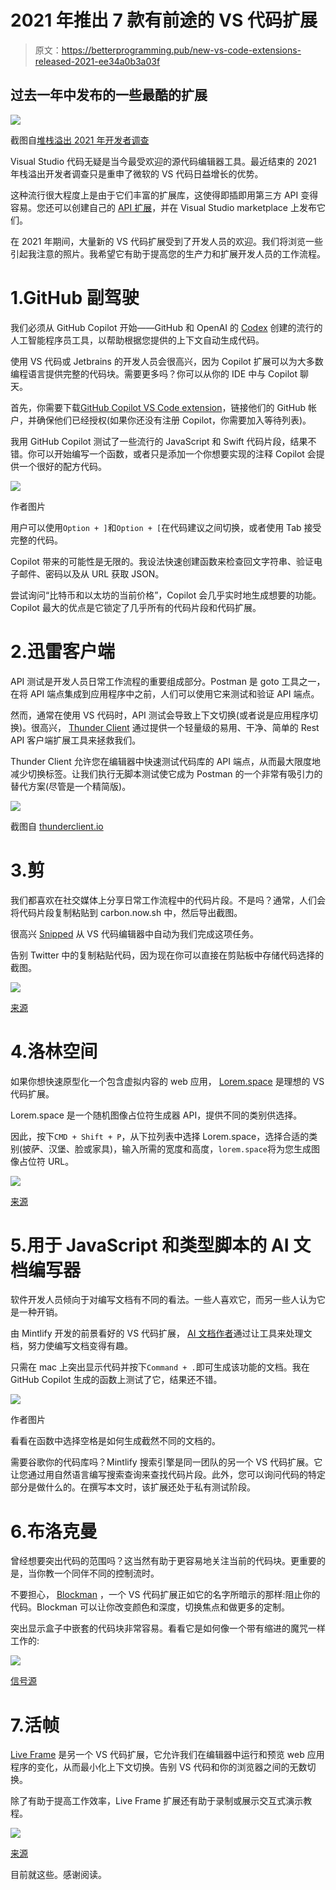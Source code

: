 # 2021 年推出 7 款有前途的 VS 代码扩展

> 原文：<https://betterprogramming.pub/new-vs-code-extensions-released-2021-ee34a0b3a03f>

## 过去一年中发布的一些最酷的扩展

![](img/98232f6c88b6c2eb0700c14b36d32cab.png)

截图自[堆栈溢出 2021 年开发者调查](https://insights.stackoverflow.com/survey/2021#worked-with-vs-want-to-work-with-new-collab-tools-worked-want)

Visual Studio 代码无疑是当今最受欢迎的源代码编辑器工具。最近结束的 2021 年栈溢出开发者调查只是重申了微软的 VS 代码日益增长的优势。

这种流行很大程度上是由于它们丰富的扩展库，这使得即插即用第三方 API 变得容易。您还可以创建自己的 [API 扩展](https://code.visualstudio.com/api)，并在 Visual Studio marketplace 上发布它们。

在 2021 年期间，大量新的 VS 代码扩展受到了开发人员的欢迎。我们将浏览一些引起我注意的照片。我希望它有助于提高您的生产力和扩展开发人员的工作流程。

# 1.GitHub 副驾驶

我们必须从 GitHub Copilot 开始——GitHub 和 OpenAI 的 [Codex](https://openai.com/blog/openai-codex/) 创建的流行的人工智能程序员工具，以帮助根据您提供的上下文自动生成代码。

使用 VS 代码或 Jetbrains 的开发人员会很高兴，因为 Copilot 扩展可以为大多数编程语言提供完整的代码块。需要更多吗？你可以从你的 IDE 中与 Copilot 聊天。

首先，你需要下载[GitHub Copilot VS Code extension](https://marketplace.visualstudio.com/items?itemName=GitHub.copilot)，链接他们的 GitHub 帐户，并确保他们已经授权(如果你还没有注册 Copilot，你需要加入等待列表)。

我用 GitHub Copilot 测试了一些流行的 JavaScript 和 Swift 代码片段，结果不错。你可以开始编写一个函数，或者只是添加一个你想要实现的注释 Copilot 会提供一个很好的配方代码。

![](img/6b80b3f00ec15e40de372f5e9417308d.png)

作者图片

用户可以使用`Option + ]`和`Option + [`在代码建议之间切换，或者使用 Tab 接受完整的代码。

Copilot 带来的可能性是无限的。我设法快速创建函数来检查回文字符串、验证电子邮件、密码以及从 URL 获取 JSON。

尝试询问“比特币和以太坊的当前价格”，Copilot 会几乎实时地生成想要的功能。Copilot 最大的优点是它锁定了几乎所有的代码片段和代码扩展。

# 2.迅雷客户端

API 测试是开发人员日常工作流程的重要组成部分。Postman 是 goto 工具之一，在将 API 端点集成到应用程序中之前，人们可以使用它来测试和验证 API 端点。

然而，通常在使用 VS 代码时，API 测试会导致上下文切换(或者说是应用程序切换)。很高兴， [Thunder Client](https://marketplace.visualstudio.com/items?itemName=rangav.vscode-thunder-client) 通过提供一个轻量级的易用、干净、简单的 Rest API 客户端扩展工具来拯救我们。

Thunder Client 允许您在编辑器中快速测试代码库的 API 端点，从而最大限度地减少切换标签。让我们执行无脚本测试使它成为 Postman 的一个非常有吸引力的替代方案(尽管是一个精简版)。

![](img/5546e2c9db364acf1c870076979d84f9.png)

截图自 [thunderclient.io](https://www.thunderclient.io/)

# 3.剪

我们都喜欢在社交媒体上分享日常工作流程中的代码片段。不是吗？通常，人们会将代码片段复制粘贴到 carbon.now.sh 中，然后导出截图。

很高兴 [Snipped](https://marketplace.visualstudio.com/items?itemName=JeffersonLicet.snipped&ssr=false#overview) 从 VS 代码编辑器中自动为我们完成这项任务。

告别 Twitter 中的复制粘贴代码，因为现在你可以直接在剪贴板中存储代码选择的截图。

![](img/e8df314cf8397e7361ec3a7daeb3e8ba.png)

[来源](https://marketplace.visualstudio.com/items?itemName=JeffersonLicet.snipped&ssr=false#overview)

# 4.洛林空间

如果你想快速原型化一个包含虚拟内容的 web 应用， [Lorem.space](https://marketplace.visualstudio.com/items?itemName=Manasky.lorem-space) 是理想的 VS 代码扩展。

Lorem.space 是一个随机图像占位符生成器 API，提供不同的类别供选择。

因此，按下`CMD + Shift + P`，从下拉列表中选择 Lorem.space，选择合适的类别(披萨、汉堡、脸或家具)，输入所需的宽度和高度，`lorem.space`将为您生成图像占位符 URL。

![](img/29ad4281972d1aed3bafb7afe806b324.png)

[来源](https://marketplace.visualstudio.com/items?itemName=Manasky.lorem-space)

# 5.用于 JavaScript 和类型脚本的 AI 文档编写器

软件开发人员倾向于对编写文档有不同的看法。一些人喜欢它，而另一些人认为它是一种开销。

由 Mintlify 开发的前景看好的 VS 代码扩展， [AI 文档作者](https://marketplace.visualstudio.com/items?itemName=mintlify.document)通过让工具来处理文档，努力使编写文档变得有趣。

只需在 mac 上突出显示代码并按下`Command + .`即可生成该功能的文档。我在 GitHub Copilot 生成的函数上测试了它，结果还不错。

![](img/57f7bfc3a813e18dea347d47258c0f93.png)

作者图片

看看在函数中选择空格是如何生成截然不同的文档的。

需要谷歌你的代码库吗？Mintlify 搜索引擎是同一团队的另一个 VS 代码扩展。它让您通过用自然语言编写搜索查询来查找代码片段。此外，您可以询问代码的特定部分是做什么的。在撰写本文时，该扩展还处于私有测试阶段。

# 6.布洛克曼

曾经想要突出代码的范围吗？这当然有助于更容易地关注当前的代码块。更重要的是，当你教一个同伴不同的控制流时。

不要担心， [Blockman](https://marketplace.visualstudio.com/items?itemName=leodevbro.blockman) ，一个 VS 代码扩展正如它的名字所暗示的那样:阻止你的代码。Blockman 可以让你改变颜色和深度，切换焦点和做更多的定制。

突出显示盒子中嵌套的代码块非常容易。看看它是如何像一个带有缩进的魔咒一样工作的:

![](img/244e4ba78bd4a8af6025f6499add514c.png)

[信号源](https://marketplace.visualstudio.com/items?itemName=leodevbro.blockman)

# 7.活帧

[Live Frame](https://marketplace.visualstudio.com/items?itemName=jevakallio.vscode-live-frame) 是另一个 VS 代码扩展，它允许我们在编辑器中运行和预览 web 应用程序的变化，从而最小化上下文切换。告别 VS 代码和你的浏览器之间的无数切换。

除了有助于提高工作效率，Live Frame 扩展还有助于录制或展示交互式演示教程。

![](img/2c6c24186f9121534176bd241263d201.png)

[来源](https://marketplace.visualstudio.com/items?itemName=jevakallio.vscode-live-frame)

目前就这些。感谢阅读。
